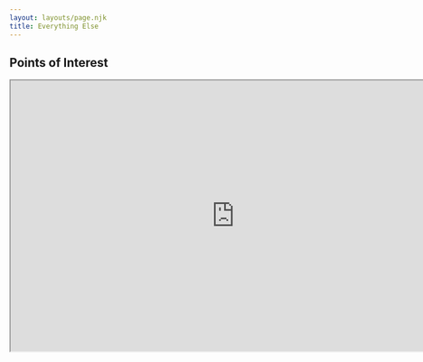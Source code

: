 ```yaml
---
layout: layouts/page.njk
title: Everything Else
---
```

## Points of Interest
<iframe src="https://www.google.com/maps/d/u/0/embed?mid=1YViXbcdejBdYPMC9Q-rSpbtDueOqHOS2" width="792" height="480"></iframe>
